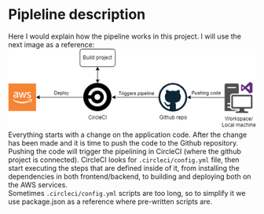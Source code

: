 # Pipleline description

Here I would explain how the pipeline works in this project. I will use the next image as a reference:<br>
![pipeline](simple-pipeline-architecture.png)<br>
Everything starts with a change on the application code. After the change has been made and it is time to push the code to the Github repository. Pushing the code will trigger the pipelining in CircleCI (where the github project is connected). CircleCI looks for `.circleci/config.yml` file, then start executing the steps that are defined inside of it, from installing the dependencies in both frontend/backend, to building and deploying both on the AWS services.<br>
Sometimes `.circleci/config.yml` scripts are too long, so to simplify it we use package.json as a reference where pre-written scripts are.
